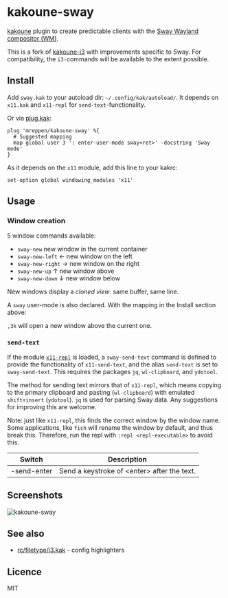 # kakoune-sway

[kakoune](https://kakoune.org) plugin to create predictable clients with the [Sway Wayland compositor (WM)](https://swaywm.org/).

This is a fork of [kakoune-i3](https://https://github.com/Delapouite/kakoune-i3/) with improvements specific to Sway. For compatibility, the `i3-`commands will be available to the extent possible.

## Install

Add `sway.kak` to your autoload dir: `~/.config/kak/autoload/`.
It depends on `x11.kak` and `x11-repl` for `send-text`-functionality.

Or via [plug.kak](https://github.com/andreyorst/plug.kak):

```
plug 'mreppen/kakoune-sway' %{
  # Suggested mapping
  map global user 3 ': enter-user-mode sway<ret>' -docstring 'Sway mode'
}
```

As it depends on the `x11` module, add this line to your kakrc:

```
set-option global windowing_modules 'x11'
```

## Usage

### Window creation

5 window commands available:

- `sway-new` new window in the current container
- `sway-new-left` ← new window on the left
- `sway-new-right` → new window on the right
- `sway-new-up` ↑ new window above
- `sway-new-down` ↓ new window below

New windows display a _cloned view_: same buffer, same line.

A `sway` user-mode is also declared. With the mapping in the Install section above:

`,3k` will open a new window above the current one.

### `send-text`

If the module [`x11-repl`](https://github.com/mawww/kakoune/blob/master/rc/windowing/repl/x11.kak) is loaded, a `sway-send-text` command is defined to provide the functionality of `x11-send-text`, and the alias `send-text` is set to `sway-send-text`. This requires the packages `jq`, `wl-clipboard`, and `ydotool`.

The method for sending text mirrors that of `x11-repl`, which means copying to the primary clipboard and pasting (`wl-clipboard`) with emulated `shift+insert` (`ydotool`). `jq` is used for parsing Sway data. Any suggestions for improving this are welcome.

Note: just like `x11-repl`, this finds the correct window by the window name. Some applications, like `fish` will rename the window by default, and thus break this. Therefore, run the repl with `:repl <repl-executable>` to avoid this.

| Switch      | Description                                  |
| ----------- | -------------------------------------------- |
| -send-enter | Send a keystroke of \<enter> after the text. |

## Screenshots

![kakoune-sway](https://raw.githubusercontent.com/mreppen/kakoune-sway/master/screenshot.png)

## See also

- [rc/filetype/i3.kak](https://github.com/mawww/kakoune/blob/master/rc/filetype/i3.kak) - config highlighters

## Licence

MIT
